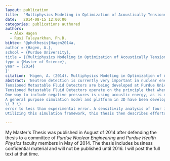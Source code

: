 ```yaml
---
layout: publication
title:  "Multiphysics Modeling in Optimization of Acoustically Tensioned Metastable Fluid Neutron Detectors"
date:   2014-08-15 12:00:00
categories: publications authored
authors:
  - Alex Hagen
  - Rusi Taleyarkhan, Ph.D.
bibtex: '@phdthesis{Hagen2014a,
author = {Hagen, A.},
school = {Purdue University},
title = {{Multiphysics Modeling in Optimization of Acoustically Tensioned Metastable Fluid Neutron Detectors}},
type = {Master of Science},
year = {2014}
}'
citation: 'Hagen, A. (2014). Multiphysics Modeling in Optimization of Acoustically Tensioned Metastable Fluid Neutron Detectors. Purdue University.'
abstract: 'Neutron detection is currently very important in nuclear energy, and related homeland security and health physics fields.  State of the art detectors currently fall short in many areas, especially in cost and ruggedness.\n
Tensioned Metastable Fluid Detectors are being developed at Purdue University that boast high intrinsic efficiency, rapid on-off times, detection of fast and thermal neutrons, possible directionality, ease of use, and above all, drastically reduced cost.\n
Tensioned Metastable Fluid Detectors operate on the principle that when a fluid is placed into a metastable state by inducing negative (tensile) pressures on it, it may cavitate when subjected to a neutron collision event.\n
One way to include negative pressures is using acoustic energy, as is done in the Acoustically Tensioned Metastable Fluid Detector. The design of these detectors requires intricate knowledge of the states of metastability (enabling substance detection) that will develop in the chamber.\n
A general purpose simulation model and platform in 3D have been developed that combine the electromechanical and piezoelectric aspects of the driving piezoelectric device, the structural mechanical response of the resonant acoustic chamber, and the acoustic response of the detection fluid. This thesis describes studies which demonstrate attainments for drastically increasing the simulation accuracy, from 
\( 3 \)
error to less than experimental error. A sensitivity analysis of four important parameters is presented to discuss the effect of physical perturbations on the model.  This thesis also describes several methodologies developed and deployed for verifying the simulation framework, including novel non-invasive methods.\n
Utilizing this simulation framework, this thesis then describes efforts to make the simulation an easily usable design tool to experimenters. It goes on to describe several practical design resonant parameter interplays which alleviate issues and allow for greater flexibility of the system parameters.'

---
```


My Master's Thesis was published in August of 2014 after defending the thesis to a committee of *Purdue Nuclear Engineering* and *Purdue Health Physics* faculty members in May of 2014.  The thesis includes business confidential material and will not be published until 2016.  I will post the full text at that time.
